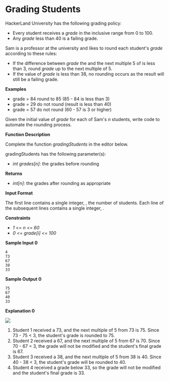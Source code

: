 # Grading Students

HackerLand University has the following grading policy:

- Every student receives a *grade* in the inclusive range from 0 to 100.
- Any *grade* less than 40 is a failing grade.

Sam is a professor at the university and likes to round each student's *grade* according to these rules:

- If the difference between *grade* the and the next multiple 5 of is less than 3, round *grade* up to the next multiple of 5.
- If the value of *grade* is less than 38, no rounding occurs as the result will still be a failing grade.

**Examples**

-  grade = 84 round to 85 (85 - 84 is less than 3)
-  grade = 29 do not round (result is less than 40)
-  grade = 57 do not round (60 - 57 is 3 or higher)

Given the initial value of *grade* for each of Sam's *n* students, write code to automate the rounding process.

**Function Description**

Complete the function *gradingStudents* in the editor below.

gradingStudents has the following parameter(s):

- *int grades[n]*: the grades before rounding

**Returns**

- *int[n]*: the grades after rounding as appropriate

**Input Format**

The first line contains a single integer, , the number of students.
Each line of the subsequent lines contains a single integer, .

**Constraints**

- *1 <= n <= 60*
- *0 <= grade[i] <= 100*

**Sample Input 0**

```
4
73
67
38
33
```

**Sample Output 0**

```
75
67
40
33
```

**Explanation 0**

![](https://s3.amazonaws.com/hr-challenge-images/0/1484768684-54439977a1-curving2.png)

1. Student 1 received a 73, and the next multiple of 5 from 73 is 75. Since 73 - 75 < 3, the student's grade is rounded to 75.
2. Student 2 received a 67, and the next multiple of 5 from 67 is 70. Since 70 - 67 = 3, the grade will not be modified and the student's final grade is 67.
3. Student 3 received a 38, and the next multiple of 5 from 38 is 40. Since 40 - 38 < 3, the student's grade will be rounded to 40.
4. Student 4 received a grade below 33, so the grade will not be modified and the student's final grade is 33.